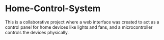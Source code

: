 # Home-Control-System
This is a collaborative project where a web interface was created to act as a control panel for home devices like lights and fans, and a microcontroller controls the devices physically.
